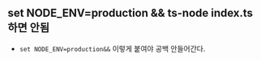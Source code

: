 ## set NODE_ENV=production && ts-node index.ts 하면 안됨
* `set NODE_ENV=production&&` 이렇게 붙여야 공백 안들어간다.

